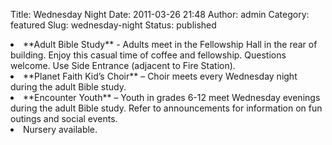 Title: Wednesday Night
Date: 2011-03-26 21:48
Author: admin
Category: featured
Slug: wednesday-night
Status: published

<li>
**Adult Bible Study** - Adults meet in the Fellowship Hall in the rear
of building. Enjoy this casual time of coffee and fellowship. Questions
welcome. Use Side Entrance (adjacent to Fire Station).
</li>
<li>
**Planet Faith Kid’s Choir** – Choir meets every Wednesday night during
the adult Bible study.
</li>
<li>
**Encounter Youth** – Youth in grades 6-12 meet Wednesday evenings
during the adult Bible study. Refer to announcements for information on
fun outings and social events.
</li>
<li>
Nursery available.
</li>

